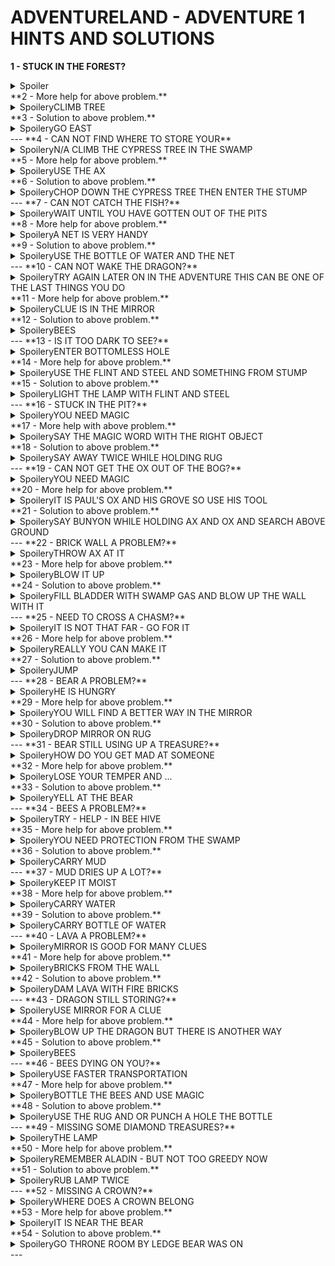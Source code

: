 # ADVENTURELAND - ADVENTURE 1 HINTS AND SOLUTIONS
**1 - STUCK IN THE FOREST?**
<details><summary>Spoiler</summary>WHAT IS THE MAIN OBJECT IN A FOREST</details>
**2 - More help for above problem.**
<details><summary>Spoiler</summar>yCLIMB TREE</details>
**3 - Solution to above problem.**
<details><summary>Spoiler</summar>yGO EAST</details>
---
**4 - CAN NOT FIND WHERE TO STORE YOUR**
<details><summary>Spoiler</summar>yN/A CLIMB THE CYPRESS TREE IN THE SWAMP</details>
**5 - More help for above problem.**
<details><summary>Spoiler</summar>yUSE THE AX</details>
**6 - Solution to above problem.**
<details><summary>Spoiler</summar>yCHOP DOWN THE CYPRESS TREE THEN ENTER THE STUMP</details>
---
**7 - CAN NOT CATCH THE FISH?**
<details><summary>Spoiler</summar>yWAIT UNTIL YOU HAVE GOTTEN OUT OF THE PITS</details>
**8 - More help for above problem.**
<details><summary>Spoiler</summar>yA NET IS VERY HANDY</details>
**9 - Solution to above problem.**
<details><summary>Spoiler</summar>yUSE THE BOTTLE OF WATER AND THE NET</details>
---
**10 - CAN NOT WAKE THE DRAGON?**
<details><summary>Spoiler</summar>yTRY AGAIN LATER ON IN THE ADVENTURE THIS CAN BE ONE OF THE LAST THINGS YOU DO</details>
**11 - More help for above problem.**
<details><summary>Spoiler</summar>yCLUE IS IN THE MIRROR</details>
**12 - Solution to above problem.**
<details><summary>Spoiler</summar>yBEES</details>
---
**13 - IS IT TOO DARK TO SEE?**
<details><summary>Spoiler</summar>yENTER BOTTOMLESS HOLE</details>
**14 - More help for above problem.**
<details><summary>Spoiler</summar>yUSE THE FLINT AND STEEL AND SOMETHING FROM STUMP</details>
**15 - Solution to above problem.**
<details><summary>Spoiler</summar>yLIGHT THE LAMP WITH FLINT AND STEEL</details>
---
**16 - STUCK IN THE PIT?**
<details><summary>Spoiler</summar>yYOU NEED MAGIC</details>
**17 - More help with above problem.**
<details><summary>Spoiler</summar>ySAY THE MAGIC WORD WITH THE RIGHT OBJECT</details>
**18 - Solution to above problem.**
<details><summary>Spoiler</summar>ySAY AWAY TWICE WHILE HOLDING RUG</details>
---
**19 - CAN NOT GET THE OX OUT OF THE BOG?**
<details><summary>Spoiler</summar>yYOU NEED MAGIC</details>
**20 - More help for above problem.**
<details><summary>Spoiler</summar>yIT IS PAUL'S OX AND HIS GROVE SO USE HIS TOOL</details>
**21 - Solution to above problem.**
<details><summary>Spoiler</summar>ySAY BUNYON WHILE HOLDING AX AND OX AND SEARCH ABOVE GROUND</details>
---
**22 - BRICK WALL A PROBLEM?**
<details><summary>Spoiler</summar>yTHROW AX AT IT</details>
**23 - More help for above problem.**
<details><summary>Spoiler</summar>yBLOW IT UP</details>
**24 - Solution to above problem.**
<details><summary>Spoiler</summar>yFILL BLADDER WITH SWAMP GAS AND BLOW UP THE WALL WITH IT</details>
---
**25 - NEED TO CROSS A CHASM?**
<details><summary>Spoiler</summar>yIT IS NOT THAT FAR - GO FOR IT</details>
**26 - More help for above problem.**
<details><summary>Spoiler</summar>yREALLY YOU CAN MAKE IT</details>
**27 - Solution to above problem.**
<details><summary>Spoiler</summar>yJUMP</details>
---
**28 - BEAR A PROBLEM?**
<details><summary>Spoiler</summar>yHE IS HUNGRY</details>
**29 - More help for above problem.**
<details><summary>Spoiler</summar>yYOU WILL FIND A BETTER WAY IN THE MIRROR</details>
**30 - Solution to above problem.**
<details><summary>Spoiler</summar>yDROP MIRROR ON RUG</details>
---
**31 - BEAR STILL USING UP A TREASURE?**
<details><summary>Spoiler</summar>yHOW DO YOU GET MAD AT SOMEONE</details>
**32 - More help for above problem.**
<details><summary>Spoiler</summar>yLOSE YOUR TEMPER AND ...</details>
**33 - Solution to above problem.**
<details><summary>Spoiler</summar>yYELL AT THE BEAR</details>
---
**34 - BEES A PROBLEM?**
<details><summary>Spoiler</summar>yTRY - HELP - IN BEE HIVE</details>
**35 - More help for above problem.**
<details><summary>Spoiler</summar>yYOU NEED PROTECTION FROM THE SWAMP</details>
**36 - Solution to above problem.**
<details><summary>Spoiler</summar>yCARRY MUD</details>
---
**37 - MUD DRIES UP A LOT?**
<details><summary>Spoiler</summar>yKEEP IT MOIST</details>
**38 - More help for above problem.**
<details><summary>Spoiler</summar>yCARRY WATER</details>
**39 - Solution to above problem.**
<details><summary>Spoiler</summar>yCARRY BOTTLE OF WATER</details>
---
**40 - LAVA A PROBLEM?**
<details><summary>Spoiler</summar>yMIRROR IS GOOD FOR MANY CLUES</details>
**41 - More help for above problem.**
<details><summary>Spoiler</summar>yBRICKS FROM THE WALL</details>
**42 - Solution to above problem.**
<details><summary>Spoiler</summar>yDAM LAVA WITH FIRE BRICKS</details>
---
**43 - DRAGON STILL STORING?**
<details><summary>Spoiler</summar>yUSE MIRROR FOR A CLUE</details>
**44 - More help for above problem.**
<details><summary>Spoiler</summar>yBLOW UP THE DRAGON BUT THERE IS ANOTHER WAY</details>
**45 - Solution to above problem.**
<details><summary>Spoiler</summar>yBEES</details>
---
**46 - BEES DYING ON YOU?**
<details><summary>Spoiler</summar>yUSE FASTER TRANSPORTATION</details>
**47 - More help for above problem.**
<details><summary>Spoiler</summar>yBOTTLE THE BEES AND USE MAGIC</details>
**48 - Solution to above problem.**
<details><summary>Spoiler</summar>yUSE THE RUG AND OR PUNCH A HOLE THE BOTTLE</details>
---
**49 - MISSING SOME DIAMOND TREASURES?**
<details><summary>Spoiler</summar>yTHE LAMP</details>
**50 - More help for above problem.**
<details><summary>Spoiler</summar>yREMEMBER ALADIN - BUT NOT TOO GREEDY NOW</details>
**51 - Solution to above problem.**
<details><summary>Spoiler</summar>yRUB LAMP TWICE</details>
---
**52 - MISSING A CROWN?**
<details><summary>Spoiler</summar>yWHERE DOES A CROWN BELONG</details>
**53 - More help for above problem.**
<details><summary>Spoiler</summar>yIT IS NEAR THE BEAR</details>
**54 - Solution to above problem.**
<details><summary>Spoiler</summar>yGO THRONE ROOM BY LEDGE BEAR WAS ON</details>
---
